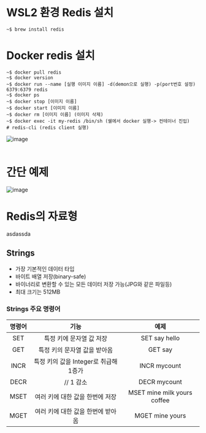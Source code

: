 # WSL2 환경 Redis 설치

```
~$ brew install redis
```


# Docker redis 설치

```
~$ docker pull redis
~$ docker version
~$ docker run --name [실행 이미지 이름] -d(demon으로 실행) -p(port번호 설정) 6379:6379 redis
~$ docker ps
~$ docker stop [이미지 이름]
~$ docker start [이미지 이름]
~$ docker rm [이미지 이름] (이미지 삭제)
~$ docker exec -it my-redis /bin/sh (쉘에서 docker 실행-> 컨테이너 진입)
# redis-cli (redis client 실행)

```

![image](https://github.com/SudalKing/Spring_Redis/assets/87001865/f7a97cd8-27a5-4303-9adc-5a218ee1a098)
<br><br>
# 간단 예제
![image](https://github.com/SudalKing/Spring_Redis/assets/87001865/1d15c4c9-1e60-4a4a-a473-7d4c46324ab4)

# Redis의 자료형
 asdassda

## Strings
 - 가장 기본적인 데이터 타입
 - 바이트 배열 저장(binary-safe)
 - 바이너리로 변환할 수 있는 모든 데이터 저장 가능(JPG와 같은 파일등)
 - 최대 크기는 512MB

### Strings 주요 명령어
   |명령어|기능|예제|
   |:---:|:---:|:---:|
   |SET|특정 키에 문자열 값 저장|SET say hello|
   |GET|특정 키의 문자열 값을 받아옴|GET say|
   |INCR|특정 키의 값을 Integer로 취급해 1증가|INCR mycount|
   |DECR| // 1 감소|DECR mycount|
   |MSET|여러 키에 대한 값을 한번에 저장|MSET mine milk yours coffee|
   |MGET|여러 키에 대한 값을 한번에 받아옴|MGET mine yours|
   

## 


